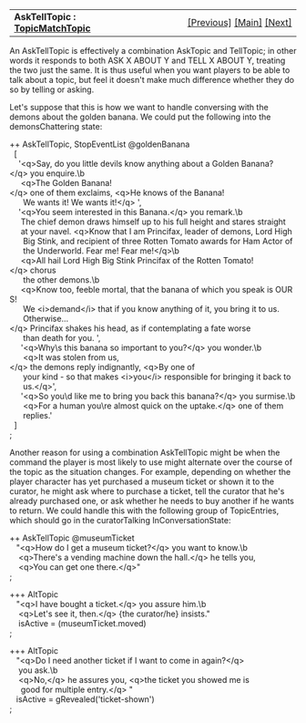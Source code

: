 <table width="100%" data-border="0" data-cellspacing="0"
data-cellpadding="3" data-bgcolor="#C0C0C0">
<colgroup>
<col style="width: 50%" />
<col style="width: 50%" />
</colgroup>
<tbody>
<tr>
<td style="text-align: left;"><strong>AskTellTopic : <a
href="topicentry.htm">TopicMatchTopic</a><br />
</strong></td>
<td style="text-align: right;"><a href="telltopic.htm">[Previous]</a> <a
href="generalintroduction.htm">[Main]</a> <a
href="askfortopic.htm">[Next]</a></td>
</tr>
</tbody>
</table>

  
An AskTellTopic is effectively a combination AskTopic and TellTopic; in
other words it responds to both ASK X ABOUT Y and TELL X ABOUT Y,
treating the two just the same. It is thus useful when you want players
to be able to talk about a topic, but feel it doesn't make much
difference whether they do so by telling or asking.  
  
Let's suppose that this is how we want to handle conversing with the
demons about the golden banana. We could put the following into the
demonsChattering state:  
  
++ AskTellTopic, StopEventList @goldenBanana  
  \[  
    '\<q\>Say, do you little devils know anything about a Golden Banana?\</q\> you enquire.\b  
     \<q\>The Golden Banana!\</q\> one of them exclaims, \<q\>He knows of the Banana!   
      We wants it! We wants it!\</q\> ',  
    '\<q\>You seem interested in this Banana.\</q\> you remark.\b  
     The chief demon draws himself up to his full height and stares straight  
     at your navel. \<q\>Know that I am Princifax, leader of demons, Lord High  
      Big Stink, and recipient of three Rotten Tomato awards for Ham Actor of   
      the Underworld. Fear me! Fear me!\</q\>\b  
     \<q\>All hail Lord High Big Stink Princifax of the Rotten Tomato!\</q\> chorus  
      the other demons.\b  
     \<q\>Know too, feeble mortal, that the banana of which you speak is OURS!   
      We \<i\>demand\</i\> that if you know anything of it, you bring it to us.  
      Otherwise...\</q\> Princifax shakes his head, as if contemplating a fate worse  
      than death for you. ',  
     '\<q\>Why\\s this banana so important to you?\</q\> you wonder.\b  
      \<q\>It was stolen from us,\</q\> the demons reply indignantly, \<q\>By one of  
      your kind - so that makes \<i\>you\</i\> responsible for bringing it back to  
      us.\</q\>',  
     '\<q\>So you\\d like me to bring you back this banana?\</q\> you surmise.\b  
      \<q\>For a human you\\re almost quick on the uptake.\</q\> one of them  
      replies.'      
  \]  
;  
  
Another reason for using a combination AskTellTopic might be when the
command the player is most likely to use might alternate over the course
of the topic as the situation changes. For example, depending on whether
the player character has yet purchased a museum ticket or shown it to
the curator, he might ask where to purchase a ticket, tell the curator
that he's already purchased one, or ask whether he needs to buy another
if he wants to return. We could handle this with the following group of
TopicEntries, which should go in the curatorTalking
InConversationState:  
  
++ AskTellTopic @museumTicket  
   "\<q\>How do I get a museum ticket?\</q\> you want to know.\b  
    \<q\>There's a vending machine down the hall.\</q\> he tells you,  
    \<q\>You can get one there.\</q\>"  
;  
  
+++ AltTopic  
   "\<q\>I have bought a ticket.\</q\> you assure him.\b  
    \<q\>Let's see it, then.\</q\> {the curator/he} insists."  
    isActive = (museumTicket.moved)  
;  
  
+++ AltTopic  
   "\<q\>Do I need another ticket if I want to come in again?\</q\>  
    you ask.\b  
    \<q\>No,\</q\> he assures you, \<q\>the ticket you showed me is  
     good for multiple entry.\</q\> "  
   isActive = gRevealed('ticket-shown')    
;  
  
